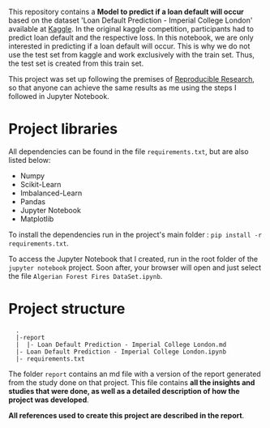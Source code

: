 This repository contains a **Model to predict if a loan default will occur** based on the dataset 'Loan Default Prediction - Imperial College London' available at [Kaggle](https://www.kaggle.com/c/loan-default-prediction/overview). In the original kaggle competition, participants had to predict loan default and the respective loss. In this notebook, we are only interested in predicting if a loan default will occur. This is why we do not use the test set from kaggle and work exclusively with the train set. Thus, the test set is created from this train set. 

This project was set up following the premises of [Reproducible Research](https://pt.coursera.org/learn/reproducible-research), so that anyone can achieve the same results as me using the steps I followed in Jupyter Notebook.

# Project libraries


All dependencies can be found in the file  `requirements.txt`, but are also listed below:
* Numpy
* Scikit-Learn
* Imbalanced-Learn
* Pandas
* Jupyter Notebook
* Matplotlib

To install the dependencies run in the project's main folder : `pip install -r requirements.txt`. 

To access the Jupyter Notebook that I created, run in the root folder of the `jupyter notebook` project. Soon after, your browser will open and just select the file `Algerian Forest Fires DataSet.ipynb`.  

# Project structure

```{sh}
  .
  |-report
  |  |- Loan Default Prediction - Imperial College London.md
  |- Loan Default Prediction - Imperial College London.ipynb
  |- requirements.txt
```

The folder `report` contains an md file with a version of the report generated from the study done on that project. This file contains **all the insights and studies that were done, as well as a detailed description of how the project was developed**.

**All references used to create this project are described in the report**.
